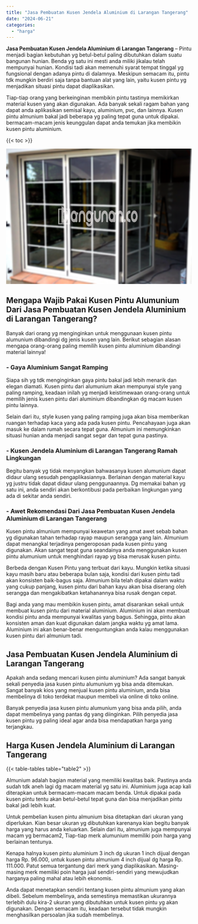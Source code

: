 ```yaml
---
title: "Jasa Pembuatan Kusen Jendela Aluminium di Larangan Tangerang"
date: "2024-06-21"
categories: 
  - "harga"
---
```


**Jasa Pembuatan Kusen Jendela Aluminium di Larangan Tangerang** – Pintu menjadi bagian kebutuhan yg betul-betul paling dibutuhkan dalam suatu bangunan hunian. Benda yg satu ini mesti anda miliki jikalau telah mempunyai hunian. Kondisi tadi akan memenuhi syarat tempat tinggal yg fungsional dengan adanya pintu di dalamnya. Meskipun semacam itu, pintu tdk mungkin berdiri saja tanpa bantuan alat yang lain, yaitu kusen pintu yg menjadikan situasi pintu dapat diaplikasikan.

Tiap-tiap orang yang berkeinginan membikin pintu tastinya memikirkan material kusen yang akan digunakan. Ada banyak sekali ragam bahan yang dapat anda aplikasikan semisal kayu, aluminium, pvc, dan lainnya. Kusen pintu almunium bakal jadi beberapa yg paling tepat guna untuk dipakai. bermacam-macam jenis keunggulan dapat anda temukan jika membikin kusen pintu aluminium.

{{< toc >}}

![Jasa Pembuatan Kusen Jendela Aluminium di Larangan Tangerang](/images/harga-kusen-jendela-alumunium-35.png)

## Mengapa Wajib Pakai Kusen Pintu Alumunium Dari Jasa Pembuatan Kusen Jendela Aluminium di Larangan Tangerang?

Banyak dari orang yg menginginkan untuk menggunaan kusen pintu alumunium dibandingi dg jenis kusen yang lain. Berikut sebagian alasan mengapa orang-orang paling memilih kusen pintu aluminium dibandingi material lainnya!

### \- Gaya Aluminium Sangat Ramping

Siapa sih yg tdk menginginkan gaya pintu bakal jadi lebih menarik dan elegan diamati. Kusen pintu dari alumunium akan mempunyai style yang paling ramping, keadaan inilah yg menjadi keistimewaan orang-orang untuk memilih jenis kusen pintu dari aluminium dibandingkan dg macam kusen pintu lainnya.

Selain dari itu, style kusen yang paling ramping juga akan bisa memberikan ruangan terhadap kaca yang ada pada kusen pintu. Pencahayaan juga akan masuk ke dalam rumah secara tepat guna. Almunium ini memungkinkan situasi hunian anda menjadi sangat segar dan tepat guna pastinya.

### \- Kusen Jendela Aluminium di Larangan Tangerang Ramah Lingkungan

Begitu banyak yg tidak menyangkan bahwasanya kusen alumunium dapat didaur ulang sesudah pengaplikasiannya. Berlainan dengan material kayu yg justru tidak dapat didaur ulang penggunaannya. Dg memakai bahan yg satu ini, anda sendiri akan berkontibusi pada perbaikan lingkungan yang ada di sekitar anda sendiri.

### \- Awet Rekomendasi Dari Jasa Pembuatan Kusen Jendela Aluminium di Larangan Tangerang

Kusen pintu almunium mempunyai keawetan yang amat awet sebab bahan yg digunakan tahan terhadap rayap maupun serangga yang lain. Almunium dapat menangkal terjadinya pengeroposan pada kusen pintu yang digunakan. Akan sangat tepat guna seandainya anda menggunakan kusen pintu alumunium untuk menghindari rayap yg bisa merusak kusen pintu.

Berbeda dengan Kusen Pintu yang terbuat dari kayu. Mungkin ketika situasi kayu masih baru atau beberapa bulan saja, kondisi dari kusen pintu tadi akan konsisten baik-bagus saja. Almunium bila telah dipakai dalam waktu yang cukup panjang, kusen pintu dari bahan kayu akan bisa diserang oleh serangga dan mengakibatkan ketahanannya bisa rusak dengan cepat.

Bagi anda yang mau membikin kusen pintu, amat disarankan sekali untuk membuat kusen pintu dari material aluminium. Aluminium ini akan membuat kondisi pintu anda mempunyai kwalitas yang bagus. Sehingga, pintu akan konsisten aman dan kuat digunakan dalam jangka waktu yg amat lama. Aluminium ini akan benar-benar menguntungkan anda kalau menggunakan kusen pintu dari almunium tadi.

## Jasa Pembuatan Kusen Jendela Aluminium di Larangan Tangerang

Apakah anda sedang mencari kusen pintu aluminium? Ada sangat banyak sekali penyedia jasa kusen pintu alumunium yg bisa anda ditemukan. Sangat banyak kios yang menjual kusen pintu aluminium, anda bisa membelinya di toko terdekat maupun membeli via online di toko online.

Banyak penyedia jasa kusen pintu alumunium yang bisa anda pilih, anda dapat membelinya yang pantas dg yang diinginkan. Pilih penyedia jasa kusen pintu yg paling ideal agar anda bisa mendapatkan harga yang terjangkau.

## Harga Kusen Jendela Aluminium di Larangan Tangerang

{{< table-tables table="table2" >}}

Almunium adalah bagian material yang memiliki kwalitas baik. Pastinya anda sudah tdk aneh lagi dg macam material yg satu ini. Aluminium juga acap kali diterapkan untuk bermacam-macam macam benda. Untuk dipakai pada kusen pintu tentu akan betul-betul tepat guna dan bisa menjadikan pintu bakal jadi lebih kuat.

Untuk pembelian kusen pintu almunium bisa ditetapkan dari ukuran yang diperlukan. Kian besar ukuran yg dibutuhkan karenanya kian begitu banyak harga yang harus anda keluarkan. Selain dari itu, almunium juga mempunyai macam yg bermacam2, Tiap-tiap merk alumunium memiliki poin harga yang berlainan tentunya.

Kenapa halnya kusen pintu aluminium 3 inch dg ukuran 1 inch dijual dengan harga Rp. 96.000, untuk kusen pintu almunium 4 inch dijual dg harga Rp. 111.000. Patut semua tergantung dari merk yang diaplikasikan. Masing-masing merk memiliki poin harga jual sendiri-sendiri yang mewujudkan harganya paling mahal atau lebih ekonomis.

Anda dapat menetapkan sendiri tentang kusen pintu almunium yang akan dibeli. Sebelum membelinya, anda semestinya memastikan ukurannya terlebih dulu kira-2 ukuran yang dibutuhkan untuk kusen pintu yg akan digunakan. Dengan semacam itu, keadaan tersebut tidak mungkin menghasilkan persoalan jika sudah membelinya.
